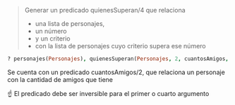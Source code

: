 > Generar un predicado quienesSuperan/4 que relaciona 
> * una lista de personajes, 
> * un número 
> * y un criterio
> * con la lista de personajes cuyo criterio supera ese número

``` prolog
? personajes(Personajes), quienesSuperan(Personajes, 2, cuantosAmigos, Quienes)
```

Se cuenta con un predicado cuantosAmigos/2, que relaciona un personaje con la 
cantidad de amigos que tiene

:point_up: El predicado debe ser inversible para el primer o cuarto argumento

